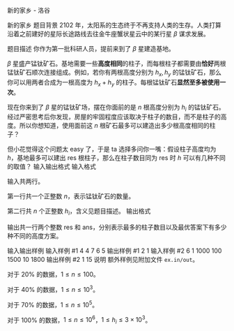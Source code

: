 



新的家乡 - 洛谷














新的家乡
题目背景
2102 年，太阳系的生态终于不再支持人类的生存。人类打算沿着之前建好的星际长途路线去往金牛座蟹状星云中的某行星 $\beta$ 谋求发展。

题目描述
你作为第一批科研人员，提前来到了 $\beta$ 星建造基地。

$\beta$ 星盛产锰钛矿石。基地需要一些**高度相同**的柱子，而每根柱子都需要由**恰好**两根锰钛矿石顺次连接组成。例如，若你有两根高度分别为 $h_x,h_y$ 的锰钛矿石，那么你可以用两者合成为一根高度为 $h_x+h_y$ 的柱子。每根锰钛矿石**显然至多被使用一次**。

现在你来到了 $\beta$ 星的锰钛矿场，摆在你面前的是 $n$ 根高度分别为 $h_i$ 的锰钛矿石。经过严密思考后你发现，房屋的牢固程度应该取决于柱子的数目，而不是柱子的高度。所以你想知道，使用面前这 $n$ 根矿石最多可以建造出多少根高度相同的柱子？

但小花觉得这个问题太 easy 了，于是 ta 选择多问你一嘴：假设柱子高度均为 $h$，基地最多可以建出 $\mathrm{res}$ 根柱子，那么在柱子数目同为 $\mathrm{res}$ 时 $h$ 可以有几种不同的取值？
输入输出格式
输入格式

输入共两行。

第一行共一个正整数 $n$，表示锰钛矿石的数量。

第二行共 $n$ 个正整数 $h_i$，含义见题目描述。
输出格式

输出共一行两个整数 $\mathrm{res}$ 和 $\mathrm{ans}$，分别表示最多的柱子数目以及最优答案下有多少种不同的高度方案。

输入输出样例
输入样例 #1
4
4 7 6 5
输出样例 #1
2 1
输入样例 #2
6
1 1000 100 1500 10 1800
输出样例 #2
1 15
说明
额外样例见附加文件 `ex.in/out`。

对于 $20\%$ 的数据，$1\leq n\leq 100$。

对于 $40\%$ 的数据，$1\leq n \leq 10^3$。

对于 $70\%$ 的数据，$1\leq n\leq 10^5$。

对于 $100\%$ 的数据，$1\leq n\leq 10^6$，$1\leq h_i \leq 3\times 10^3$。







